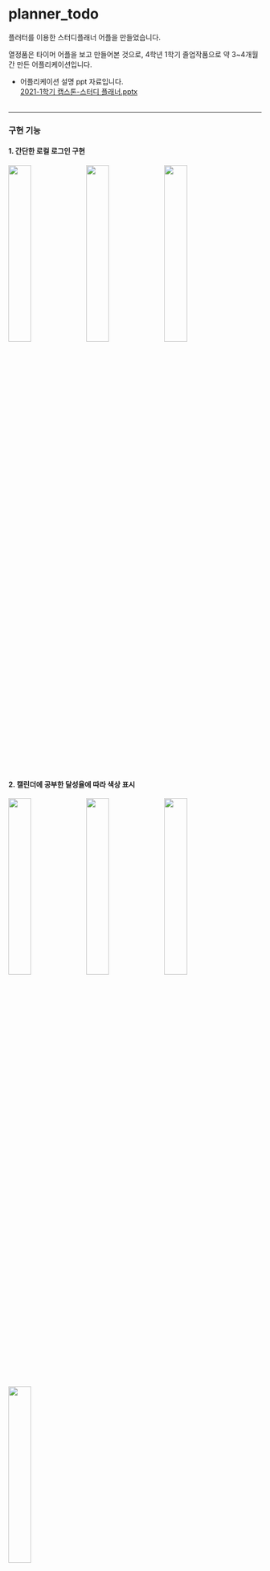 # planner_todo

플러터를 이용한 스터디플래너 어플을 만들었습니다.

열정품은 타이머 어플을 보고 만들어본 것으로,
4학년 1학기 졸업작품으로 약 3~4개월 간 만든 어플리케이션입니다.


- 어플리케이션 설명 ppt 자료입니다.<br>
[2021-1학기 캡스톤-스터디 플래너.pptx](https://github.com/1129khNexapring/HIRP/files/8902002/2021-1.-.pptx)
<br><br>
--------------------------------------------------------------

### 구현 기능 

#### 1. 간단한 로컬 로그인 구현


<img src = "https://user-images.githubusercontent.com/69645295/125265893-3c0f9b80-e340-11eb-9313-d011a3757e75.png" width = "30%"> <img src = "https://user-images.githubusercontent.com/69645295/125265969-4e89d500-e340-11eb-8ee5-817a64bcbd35.png" width = "30%"> <img src = "https://user-images.githubusercontent.com/69645295/125265893-3c0f9b80-e340-11eb-9313-d011a3757e75.png" width = "30%">


<br>


#### 2. 캘린더에 공부한 달성율에 따라 색상 표시


<img src = "https://user-images.githubusercontent.com/69645295/125266248-9ad51500-e340-11eb-9b44-39e79eb90c8e.png" width = "30%"> <img src = "https://user-images.githubusercontent.com/69645295/125266256-9dd00580-e340-11eb-9008-418f72541a10.png" width = "30%"> <img src = "https://user-images.githubusercontent.com/69645295/125266265-a0325f80-e340-11eb-83f6-adc1fca20bb5.png" width = "30%"> <img src = "https://user-images.githubusercontent.com/69645295/125266272-a1fc2300-e340-11eb-80b2-9adbd172a3a8.png" width = "30%">

<br>


#### 3. Todo list 확인 및 달성율 반영
<img src="https://user-images.githubusercontent.com/100409006/159127372-b0277866-f84a-4379-8db5-cb895cb2b178.jpg" alt="이미지" width="30%"><img src="https://user-images.githubusercontent.com/100409006/159127366-886d5279-29fc-47c8-af05-dd617444c182.jpg" alt="이미지" width="30%"><img src="https://user-images.githubusercontent.com/100409006/159127367-db09c085-e5fa-4701-a7e8-ff11b8f2ac4e.jpg" alt="이미지" width="30%">

<img src="https://user-images.githubusercontent.com/100409006/159127369-5cee2943-0467-4b85-a2d5-f36823151807.jpg" alt="이미지" width="30%"><img src="https://user-images.githubusercontent.com/100409006/159127370-6b8b56cd-2275-4c81-a00a-7a1a811432b7.jpg" alt="이미지" width="30%">
<br>



#### 4. 일기장 탭에서 매일의 일기를 작성할 수 있도록 구현 (게시글 작성, 삭제)


<img src = "https://user-images.githubusercontent.com/69645295/125266388-be985b00-e340-11eb-80ef-886f1fc1e6f0.png" width = "30%"> <img src = "https://user-images.githubusercontent.com/69645295/125266394-c0fab500-e340-11eb-92bb-011b063d6425.png" width = "30%"> <img src = "https://user-images.githubusercontent.com/69645295/125266397-c22be200-e340-11eb-859b-ba9caa02ff73.png" width = "30%"> <img src = "https://user-images.githubusercontent.com/69645295/125266408-c48e3c00-e340-11eb-942d-f478bbb38c3d.png" width = "30%">

<br>



#### 5. 스터디그룹 가입 및 탈퇴, 간단한 채팅


<img src = "https://user-images.githubusercontent.com/69645295/125266538-dff94700-e340-11eb-8fa8-3f0f92c523d0.png" width = "30%"> <img src = "https://user-images.githubusercontent.com/69645295/125266548-e25ba100-e340-11eb-95ad-86abb593a141.png" width = "30%"> <img src = "https://user-images.githubusercontent.com/69645295/125266559-e4bdfb00-e340-11eb-80d5-216623f24481.png" width = "30%">
<br>









## 6. 이외
드로워 내에서 프로필을 확인하고, 닉네임 수정 가능
flutter dart firebase 이용하여 만들었으며
gibhub, google, youtube 등을 참고하였습니다.






